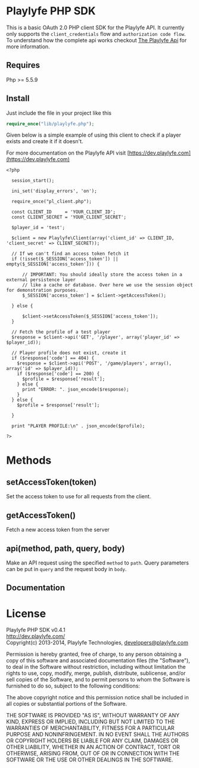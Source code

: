 Playlyfe PHP SDK
================
This is a basic OAuth 2.0 PHP client SDK for the Playlyfe API. It currently only supports the `client_credentials` flow and `authorization code flow`.  
To understand how the complete api works checkout [The Playlyfe Api](http://dev.playlyfe.com/docs/api) for more information.

Requires
--------
Php >= 5.5.9

Install
----------
Just include the file in your project like this
```php
require_once("lib/playlyfe.php");
```



Given below is a simple example of using this client to check if a player exists and create it if it doesn't.

For more documentation on the Playlyfe API visit [https://dev.playlyfe.com](https://dev.playlyfe.com)

```
<?php

  session_start();

  ini_set('display_errors', 'on');

  require_once("pl_client.php");

  const CLIENT_ID     = 'YOUR_CLIENT_ID';
  const CLIENT_SECRET = 'YOUR_CLIENT_SECRET';

  $player_id = 'test';

  $client = new Playlyfe\Client(array('client_id' => CLIENT_ID, 'client_secret' => CLIENT_SECRET));

  // If we can't find an access token fetch it
  if (!isset($_SESSION['access_token']) || empty($_SESSION['access_token'])) {

      // IMPORTANT: You should ideally store the access token in a external persistence layer
      // like a cache or database. Over here we use the session object for demonstration purposes.
      $_SESSION['access_token'] = $client->getAccessToken();

  } else {

      $client->setAccessToken($_SESSION['access_token']);
  }

  // Fetch the profile of a test player
  $response = $client->api('GET', '/player', array('player_id' => $player_id));

  // Player profile does not exist, create it
  if ($response['code'] == 404) {
    $response = $client->api('POST', '/game/players', array(), array('id' => $player_id));
    if ($response['code'] == 200) {
      $profile = $response['result'];
    } else {
      print "ERROR: ". json_encode($response);
    }
  } else {
    $profile = $response['result'];

  }

  print "PLAYER PROFILE:\n" . json_encode($profile);

?>
```

Methods
=======

setAccessToken(token)
---------------------
Set the access token to use for all requests from the client.

getAccessToken()
----------------
Fetch a new access token from the server

api(method, path, query, body)
------------------------------
Make an API request using the specified `method` to `path`. Query parameters can be put in `query` and the request body in `body`.

Documentation
-------------------------------

License
=======
Playlyfe PHP SDK v0.4.1  
http://dev.playlyfe.com/  
Copyright(c) 2013-2014, Playlyfe Technologies, developers@playlyfe.com  

Permission is hereby granted, free of charge, to any person obtaining a copy
of this software and associated documentation files (the "Software"), to deal
in the Software without restriction, including without limitation the rights
to use, copy, modify, merge, publish, distribute, sublicense, and/or sell
copies of the Software, and to permit persons to whom the Software is
furnished to do so, subject to the following conditions:  

The above copyright notice and this permission notice shall be included in
all copies or substantial portions of the Software.  

THE SOFTWARE IS PROVIDED "AS IS", WITHOUT WARRANTY OF ANY KIND, EXPRESS OR
IMPLIED, INCLUDING BUT NOT LIMITED TO THE WARRANTIES OF MERCHANTABILITY,
FITNESS FOR A PARTICULAR PURPOSE AND NONINFRINGEMENT. IN NO EVENT SHALL THE
AUTHORS OR COPYRIGHT HOLDERS BE LIABLE FOR ANY CLAIM, DAMAGES OR OTHER
LIABILITY, WHETHER IN AN ACTION OF CONTRACT, TORT OR OTHERWISE, ARISING FROM,
OUT OF OR IN CONNECTION WITH THE SOFTWARE OR THE USE OR OTHER DEALINGS IN
THE SOFTWARE.

